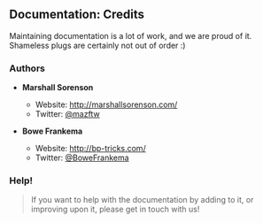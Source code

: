 ## Documentation: Credits

Maintaining documentation is a lot of work, and we are proud of it.
Shameless plugs are certainly not out of order :)

### Authors

* **Marshall Sorenson**
	* Website: <a href="http://marshallsorenson.com/" target="_blank">http://marshallsorenson.com/</a>
	* Twitter: <a href="http://twitter.com/mazftw" target="_blank">@mazftw</a>

* **Bowe Frankema**
	* Website: <a href="http://bp-tricks.com/" target="_blank">http://bp-tricks.com/</a>
	* Twitter: <a href="http://twitter.com/BoweFrankema" target="_blank">@BoweFrankema</a>

### Help!

> If you want to help with the documentation by adding to it, or improving upon it, please
get in touch with us!